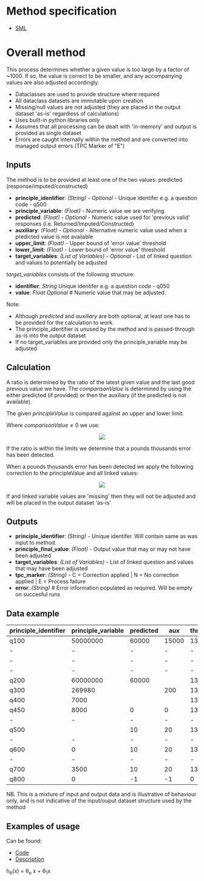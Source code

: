 Method specification
====================

* [SML](https://github.com/ONSdigital/Statistical-Method-Specifications/blob/thousand_pound/thousand_pounds_correction.md)

Overall method
=============

This process determines whether a given value is too large by a factor of ~1000. If so, the value is correct to be smaller, and any accompanying values are also adjusted accordingly.

* Dataclasses are used to provide structure where required
* All dataclass datasets are immutable upon creation
* Missing/null values are not adjusted (they are placed in the output dataset 'as-is' regardless of calculations)
* Uses built-in python libraries only
* Assumes that all processing can be dealt with 'in-memory' and output is provided as single dataset
* Errors are caught internally within the method and are converted into managed output errors (TPC Marker of "E")

Inputs
------

The method is to be provided at least one of the two values: predicted (response/imputed/constructed)

* **principle_identifier**: *(String)* - *Optional* - Unique identifer e.g. a question code - q500
* **principle_variable**: *(Float)* - Numeric value we are verifying
* **predicted**: *(Float)* - *Optional* - Numeric value used for 'previous valid' responses (i.e. Returned/Imputed/Constructed)
* **auxiliary**: *(Float)* - *Optional* - Alternative numeric value used when a predicted value is not available
* **upper_limit**: *(Float)* - Upper bound of 'error value' threshold
* **lower_limit**: *(Float)* - Lower bound of 'error value' threshold
* **target_variables**: *(List of Variables)* - *Optional* - List of linked question and values to potentially be adjusted

*target_variables* consists of the following structure:

* **identifier**: *String* Unique identifer e.g. a question code - q050
* **value**: *Float* *Optional* # Numeric value that may be adjusted.

Note:

* Although *predicted* and *auxiliary* are both optional, at least one has to be provided for the calculation to work.
* The principle_identifier is unused by the method and is passed-through as-is into the output dataset
* If no target_variables are provided only the principle_variable may be adjusted

Calculation
-----------

A ratio is determined by the ratio of the latest given value and the last good previous value we have. The $comparisonValue$ is determined by using the either predicted (if provided) or then the auxiliary (if the predicted is not available).

The given $principleValue$ is compared against an upper and lower limit.

Where $comparisonValue \ne 0$ we use:

<p align="center">
<img src="https://latex.codecogs.com/svg.image?{\color{Orange}lowerLimit&space;<&space;\frac{principleValue}{comparisonValue}&space;<&space;upperLimit}" />
</p>

If the ratio is within the limits we determine that a pounds thousands error has been detected.

When a pounds thousands error has been detected we apply the following correction to the principleValue and all linked values:

<p align="center">
<img src="https://latex.codecogs.com/svg.image?{\color{Orange}adjustedValue&space;=&space;\frac{value}{1000}" />
</p>

If and linked variable values are 'missing' then they will not be adjusted and will be placed in the output dataset 'as-is'

Outputs
-------

* **principle_identifier**: *(String)* - Unique identifer. Will contain same as was input to method.
* **principle_final_value**: *(Float)* - Output value that may or may not have been adjusted
* **target_variables**: *(List of Variables)* - List of linked question and values that may have been adjusted
* **tpc_marker**: *(String)* - C = Correction applied | N = No correction applied | E = Process failure
* **error**: *(String)* # Error information populated as required. Will be empty on succesful runs

Data example
-------------

|principle_identifier|principle_variable|predicted|aux|threshold_upper|threshold_lower|TPC_marker|ratio|principle_final_value|linked_question|linked_value|linked_final_value
|---|---|---|---|---|---|---|---|---|---|---|---|
q100|50000000|60000|15000|1350|350|C|1000.0|50000.0|q101|500|0.5
-|-|-|-|-|-|-|-|-|q102|1000|1
-|-|-|-|-|-|-|-|-|q103|1500|1.5
-|-|-|-|-|-|-|-|-|q104||
q200|60000000|60000||1350|350|C|400.0|60000.0|||
q300|269980||200|1350|350|C|1349.9|269.98|||
q400|7000|||1350|350|E||7000|||
q450|8000|0|0|1350|350|E||8000|q451|500|500
-|-|-|-|-|-|-|-|-|q452|1000|1000
q500||10|20|1350|350|E|||q501|1234|1234
-|-|-|-|-|-|-|-|-|q502|2345|2345
q600|0|10|20|1350|350|N|0|0|q601|500|500
-|-|-|-|-|-|-|-|-|q602|1000|1000
q700|3500|10|20|1350|350|N|350|3500|q701|1000|1000
q800|0|-1|-1|0|0|E||0|||

NB. This is a mixture of input and output data and is illustrative of behaviour only, and is not indicative of the input/ouput dataset structure used by the method

Examples of usage
-----------------

Can be found:

* [Code](../sml_small/pounds_thousands/example.py)
* [Description](../sml_small/pounds_thousands/readme.md)

h<sub>&theta;</sub>(x) = &theta;<sub>o</sub> x + &theta;<sub>1</sub>x
